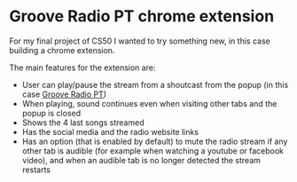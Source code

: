 # Groove Radio PT chrome extension

For my final project of CS50 I wanted to try something new, in this case building a chrome extension.

The main features for the extension are:
 - User can play/pause the stream from a shoutcast from the popup (in this case [Groove Radio PT](https://grooveradiopt.com/))
 - When playing, sound continues even when visiting other tabs and the popup is closed
 - Shows the 4 last songs streamed
 - Has the social media and the radio website links
 - Has an option (that is enabled by default) to mute the radio stream if any other tab is audible (for example when watching a youtube or facebook video), and when an audible tab is no longer detected the stream restarts
